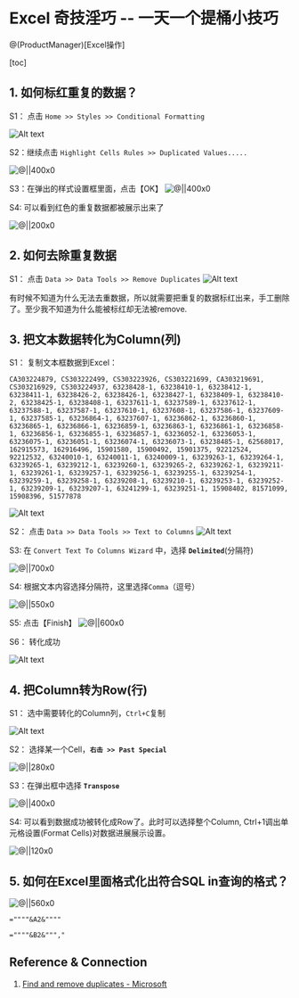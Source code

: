 # Excel 奇技淫巧 -- 一天一个提桶小技巧
@(ProductManager)[Excel操作]

[toc]

## 1. 如何标红重复的数据？


S1： 点击 `Home >> Styles >> Conditional Formatting` 

![Alt text](./img/1610433554270.png)





S2：继续点击 `Highlight Cells Rules >> Duplicated Values.....`

![@||400x0](./img/1610433575582.png)
















S3：在弹出的样式设置框里面，点击【OK】
![@||400x0](./img/1610433677971.png)









S4: 可以看到红色的重复数据都被展示出来了

![@||200x0](./img/1610433721036.png)



















## 2. 如何去除重复数据

S1： 点击 `Data >> Data Tools >> Remove Duplicates`
![Alt text](./img/1610434020435.png)

有时候不知道为什么无法去重数据，所以就需要把重复的数据标红出来，手工删除了。至少我不知道为什么能被标红却无法被remove.


## 3. 把文本数据转化为Column(列)

S1： 复制文本框数据到Excel：

```
CA303224879, CS303222499, CS303223926, CS303221699, CA303219691, CS303216929, CS303224937, 63238428-1, 63238410-1, 63238412-1, 63238411-1, 63238426-2, 63238426-1, 63238427-1, 63238409-1, 63238410-2, 63238425-1, 63238408-1, 63237611-1, 63237589-1, 63237612-1, 63237588-1, 63237587-1, 63237610-1, 63237608-1, 63237586-1, 63237609-1, 63237585-1, 63236864-1, 63237607-1, 63236862-1, 63236860-1, 63236865-1, 63236866-1, 63236859-1, 63236863-1, 63236861-1, 63236858-1, 63236856-1, 63236855-1, 63236857-1, 63236052-1, 63236053-1, 63236075-1, 63236051-1, 63236074-1, 63236073-1, 63238485-1, 62568017, 162915573, 162916496, 15901580, 15900492, 15901375, 92212524, 92212532, 63240010-1, 63240011-1, 63240009-1, 63239263-1, 63239264-1, 63239265-1, 63239212-1, 63239260-1, 63239265-2, 63239262-1, 63239211-1, 63239261-1, 63239257-1, 63239256-1, 63239255-1, 63239254-1, 63239259-1, 63239258-1, 63239208-1, 63239210-1, 63239253-1, 63239252-1, 63239209-1, 63239207-1, 63241299-1, 63239251-1, 15908402, 81571099, 15908396, 51577878
```
![Alt text](./img/1610434397867.png)


S2： 点击 `Data >> Data Tools >> Text to Columns`
![Alt text](./img/1610434421295.png)




S3: 在 `Convert Text To Columns Wizard` 中，选择 **`Delimited`**(分隔符)

![@||700x0](./img/1610434508496.png)



















S4: 根据文本内容选择分隔符，这里选择`Comma`（逗号）


![@||550x0](./img/1610434557457.png)













S5: 点击【Finish】
![@||600x0](./img/1610434633568.png)



S6： 转化成功

![Alt text](./img/1610434687881.png)


## 4. 把Column转为Row(行)

S1： 选中需要转化的Column列，`Ctrl+C`复制

![Alt text](./img/1610434736558.png)


S2： 选择某一个Cell，**`右击 >> Past Special`**

![@||280x0](./img/1610434766525.png)










S3：在弹出框中选择 **`Transpose`**

![@||400x0](./img/1610434876088.png)














S4: 可以看到数据成功被转化成Row了。此时可以选择整个Column, Ctrl+1调出单元格设置(Format Cells)对数据进展展示设置。

![@||120x0](./img/1610434929694.png)














## 5.  如何在Excel里面格式化出符合SQL in查询的格式？

![@||560x0](./img/1625016107349.png)











```
=""""&A2&""""
```

```
=""""&B2&""","
```

## Reference & Connection

1. [Find and remove duplicates  - Microsoft](https://support.microsoft.com/en-us/office/find-and-remove-duplicates-00e35bea-b46a-4d5d-b28e-66a552dc138d#:~:text=Remove%20duplicate%20values&text=Select%20the%20range%20of%20cells,want%20to%20remove%20the%20duplicates.)
